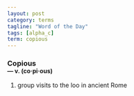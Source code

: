 ```yaml
---
layout: post
category: terms
tagline: "Word of the Day"
tags: [alpha_c]
term: copious
---
```


<h3>Copious<br/> <small>&mdash; v. (co<span>&middot;</span>pi<span>&middot;</span>ous)</small></h3>
<p><ol><li>group visits to the loo in ancient Rome</li>
</ol></p>
